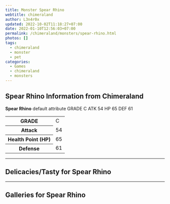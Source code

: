 ```yaml
---
title: Monster Spear Rhino
webtitle: chimeraland
author: L3n4r0x
updated: 2022-10-02T11:18:27+07:00
date: 2022-01-10T12:56:03+07:00
permalink: /chimeraland/monsters/spear-rhino.html
photos: []
tags:
  - chimeraland
  - monster
  - pet
categories:
  - Games
  - chimeraland
  - monsters
---
```


<section id="bootstrap-wrapper"><link rel="stylesheet" href="https://rawcdn.githack.com/dimaslanjaka/Web-Manajemen/0c3b5aa1813bd4abcd2c11bf3e37928b15c28664/css/bootstrap-5-3-0-alpha3-wrapper.css"/><h2 id="attribute">Spear Rhino Information from Chimeraland</h2><p><b>Spear Rhino</b> default attribute GRADE C ATK 54 HP 65 DEF 61<table><tr><th>GRADE</th><td>C</td></tr><tr><th>Attack</th><td>54</td></tr><tr><th>Health Point (HP)</th><td>65</td></tr><tr><th>Defense</th><td>61</td></tr></table></p><hr/><h2 id="delicacies">Delicacies/Tasty for Spear Rhino</h2><div class="bg-dark text-light"></div><hr/><div id="gallery"><h2>Galleries for Spear Rhino</h2><div class="row"></div></div></section>